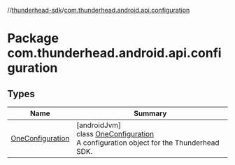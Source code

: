 //[thunderhead-sdk](../../index.md)/[com.thunderhead.android.api.configuration](index.md)

# Package com.thunderhead.android.api.configuration

## Types

| Name | Summary |
|---|---|
| [OneConfiguration](-one-configuration/index.md) | [androidJvm]<br>class [OneConfiguration](-one-configuration/index.md)<br>A configuration object for the Thunderhead SDK. |
